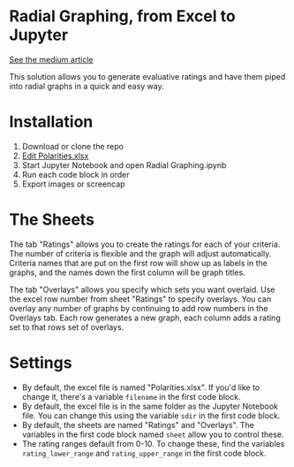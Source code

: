 # Radial Graphing, from Excel to Jupyter

[See the medium article](https://medium.com/@kenstclair/radial-graphing-for-solution-evaluation-36c29050f250)


This solution allows you to generate evaluative ratings and have them piped into radial graphs in a quick and easy way. 

# Installation
1. Download or clone the repo
2. [Edit Polarities.xlsx](https://github.com/kenxle/jupyter-plotly-xlsx-polar-graphing/blob/master/README.md#the-sheets)
3. Start Jupyter Notebook and open Radial Graphing.ipynb
4. Run each code block in order
5. Export images or screencap

# The Sheets
The tab "Ratings" allows you to create the ratings for each of your criteria. The number of criteria is flexible and the graph will adjust automatically. Criteria names that are put on the first row will show up as labels in the graphs, and the names down the first column will be graph titles. 

The tab "Overlays" allows you specify which sets you want overlaid. Use the excel row number from sheet "Ratings" to specify overlays. You can overlay any number of graphs by continuing to add row numbers in the Overlays tab. Each row generates a new graph, each column adds a rating set to that rows set of overlays. 

# Settings
* By default, the excel file is named "Polarities.xlsx". If you'd like to change it, there's a variable `filename` in the first code block.
* By default, the excel file is in the same folder as the Jupyter Notebook file. You can change this using the variable `sdir` in the first code block. 
* By default, the sheets are named "Ratings" and "Overlays". The variables in the first code block named `sheet` allow you to control these.
* The rating ranges default from 0-10. To change these, find the variables `rating_lower_range` and `rating_upper_range` in the first code block. 
